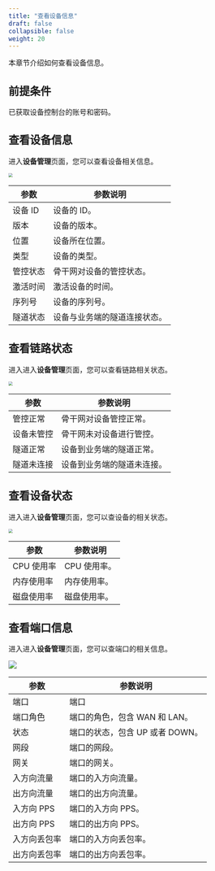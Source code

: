 ```yaml
---
title: "查看设备信息"
draft: false
collapsible: false
weight: 20
---
```


本章节介绍如何查看设备信息。

## 前提条件

已获取设备控制台的账号和密码。

## 查看设备信息

进入**设备管理**页面，您可以查看设备相关信息。

<img src="../../../_images/um_equip_mgmt_details.png" style="zoom:50%;" />

| 参数     | 参数说明                     |
| -------- | ---------------------------- |
| 设备 ID  | 设备的 ID。                  |
| 版本     | 设备的版本。                 |
| 位置     | 设备所在位置。               |
| 类型     | 设备的类型。                 |
| 管控状态 | 骨干网对设备的管控状态。     |
| 激活时间 | 激活设备的时间。             |
| 序列号   | 设备的序列号。               |
| 隧道状态 | 设备与业务端的隧道连接状态。 |

## 查看链路状态

进入进入**设备管理**页面，您可以查看链路相关状态。

<img src="../../../_images/um_equip_status.png" style="zoom:50%;" />

| 参数       | 参数说明                   |
| ---------- | -------------------------- |
| 管控正常   | 骨干网对设备管控正常。     |
| 设备未管控 | 骨干网未对设备进行管控。   |
| 隧道正常   | 设备到业务端的隧道正常。   |
| 隧道未连接 | 设备到业务端的隧道未连接。 |

## 查看设备状态

进入进入**设备管理**页面，您可以查设备的相关状态。

<img src="../../../_images/um_equip_status_details.png" style="zoom:50%;" />

| 参数       | 参数说明     |
| ---------- | ------------ |
| CPU 使用率 | CPU 使用率。 |
| 内存使用率 | 内存使用率。 |
| 磁盘使用率 | 磁盘使用率。 |

## 查看端口信息

进入进入**设备管理**页面，您可以查端口的相关信息。

![](../../../_images/um_equip_port.png)

| 参数         | 参数说明                        |
| ------------ | ------------------------------- |
| 端口         | 端口                            |
| 端口角色     | 端口的角色，包含 WAN 和 LAN。   |
| 状态         | 端口的状态，包含 UP 或者 DOWN。 |
| 网段         | 端口的网段。                    |
| 网关         | 端口的网关。                    |
| 入方向流量   | 端口的入方向流量。              |
| 出方向流量   | 端口的出方向流量。              |
| 入方向 PPS   | 端口的入方向 PPS。              |
| 出方向 PPS   | 端口的出方向 PPS。              |
| 入方向丢包率 | 端口的入方向丢包率。            |
| 出方向丢包率 | 端口的出方向丢包率。            |

